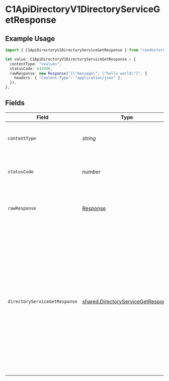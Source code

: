 # C1ApiDirectoryV1DirectoryServiceGetResponse

## Example Usage

```typescript
import { C1ApiDirectoryV1DirectoryServiceGetResponse } from "conductorone-sdk-typescript/sdk/models/operations";

let value: C1ApiDirectoryV1DirectoryServiceGetResponse = {
  contentType: "<value>",
  statusCode: 612096,
  rawResponse: new Response("{\"message\": \"hello world\"}", {
    headers: { "Content-Type": "application/json" },
  }),
};
```

## Fields

| Field                                                                                                                                                                                                             | Type                                                                                                                                                                                                              | Required                                                                                                                                                                                                          | Description                                                                                                                                                                                                       |
| ----------------------------------------------------------------------------------------------------------------------------------------------------------------------------------------------------------------- | ----------------------------------------------------------------------------------------------------------------------------------------------------------------------------------------------------------------- | ----------------------------------------------------------------------------------------------------------------------------------------------------------------------------------------------------------------- | ----------------------------------------------------------------------------------------------------------------------------------------------------------------------------------------------------------------- |
| `contentType`                                                                                                                                                                                                     | *string*                                                                                                                                                                                                          | :heavy_check_mark:                                                                                                                                                                                                | HTTP response content type for this operation                                                                                                                                                                     |
| `statusCode`                                                                                                                                                                                                      | *number*                                                                                                                                                                                                          | :heavy_check_mark:                                                                                                                                                                                                | HTTP response status code for this operation                                                                                                                                                                      |
| `rawResponse`                                                                                                                                                                                                     | [Response](https://developer.mozilla.org/en-US/docs/Web/API/Response)                                                                                                                                             | :heavy_check_mark:                                                                                                                                                                                                | Raw HTTP response; suitable for custom response parsing                                                                                                                                                           |
| `directoryServiceGetResponse`                                                                                                                                                                                     | [shared.DirectoryServiceGetResponse](../../../sdk/models/shared/directoryservicegetresponse.md)                                                                                                                   | :heavy_minus_sign:                                                                                                                                                                                                | The Directory Service Get Response returns a directory view with a directory and JSONPATHs indicating the<br/> location in the expanded array that items are expanded as indicated by the expand mask in the request. |